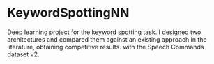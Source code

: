 # KeywordSpottingNN
Deep learning project for the keyword spotting task. I designed two architectures and compared them against an existing approach in the literature, obtaining competitive results. with the Speech Commands dataset v2.
